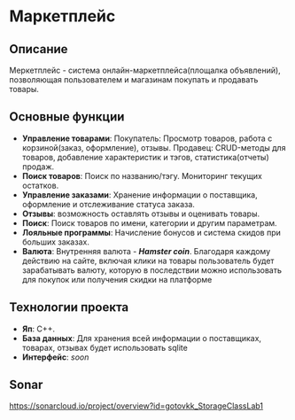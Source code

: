 # Маркетплейс

## Описание
Меркетплейс - система онлайн-маркетплейса(площалка объявлений), позволяющая пользователем и магазинам покупать и продавать товары.

## Основные функции

- **Управление товарами**:
  Покупатель: Просмотр товаров, работа с корзиной(заказ, оформление), отзывы.
  Продавец: CRUD-методы для товаров, добавление характеристик и тэгов, статистика(отчеты) продаж.
- **Поиск товаров**: Поиск по названию/тэгу. Мониторинг текущих остатков.
- **Управление заказами**: Хранение информации о поставщика, оформление и отслеживание статуса заказа.
- **Отзывы**: возможность оставлять отзывы и оценивать товары.
- **Поиск**: Поиск товаров по имени, категории и другим параметрам.
- **Лояльные программы**: Начисление бонусов и система скидов при больших заказах.
- **Валюта**: Внутренняя валюта - **_Hamster coin_**. Благодаря каждому действию на сайте, включая клики на товары пользователь
  будет зарабатывать валюту, которую в последствии можно использовать для покупок или получения скидки на платформе

## Технологии проекта
- **Яп**: C++.
- **База данных**: Для хранения всей информации о поставщиках, товарах, отзывах будет использовать sqlite
- **Интерфейс**: _soon_

## Sonar
https://sonarcloud.io/project/overview?id=gotovkk_StorageClassLab1      

